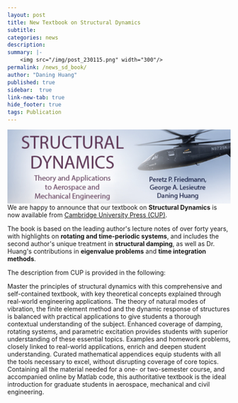 ```yaml
---
layout: post
title: New Textbook on Structural Dynamics
subtitle:
categories: news
description:
summary: |-
    <img src="/img/post_230115.png" width="300"/>
permalink: /news_sd_book/
author: "Daning Huang"
published: true
sidebar:  true
link-new-tab: true
hide_footer: true
tags: Publication
---
```


<img src="/img/post_230115.png" align="right" width="700"/>

We are happy to announce that our textbook on **Structural Dynamics** is now available from [Cambridge University Press (CUP)](https://www.cambridge.org/us/academic/subjects/engineering/engineering-design-kinematics-and-robotics/structural-dynamics-theory-and-applications-aerospace-and-mechanical-engineering-volume-50).

The book is based on the leading author's lecture notes of over forty years, with highlights on **rotating and time-periodic systems**, and includes the second author's unique treatment in **structural damping**, as well as Dr. Huang's contributions in **eigenvalue problems** and **time integration methods**.

The description from CUP is provided in the following:

Master the principles of structural dynamics with this comprehensive and self-contained textbook, with key theoretical concepts explained through real-world engineering applications. The theory of natural modes of vibration, the finite element method and the dynamic response of structures is balanced with practical applications to give students a thorough contextual understanding of the subject. Enhanced coverage of damping, rotating systems, and parametric excitation provides students with superior understanding of these essential topics. Examples and homework problems, closely linked to real-world applications, enrich and deepen student understanding. Curated mathematical appendices equip students with all the tools necessary to excel, without disrupting coverage of core topics. Containing all the material needed for a one- or two-semester course, and accompanied online by Matlab code, this authoritative textbook is the ideal introduction for graduate students in aerospace, mechanical and civil engineering.

<br clear="right"/>